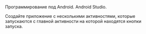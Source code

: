 Программирование под Android. Android Studio.

Создайте приложение с несколькими активностями, которые запускаются с главной активности
на которой находятся кнопки запуска.

